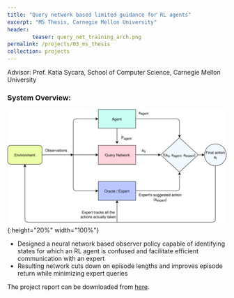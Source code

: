 ```yaml
---
title: "Query network based limited guidance for RL agents"
excerpt: "MS Thesis, Carnegie Mellon University"
header:
        teaser: query_net_training_arch.png
permalink: /projects/03_ms_thesis
collection: projects
---
```

Advisor: Prof. Katia Sycara, School of Computer Science, Carnegie Mellon University
### System Overview:
![System Overview](/images/query_net_training_arch.png){:height="20%" width="100%"}
* Designed a neural network based observer policy capable of identifying states for which an RL agent is confused and facilitate efficient communication with an expert
* Resulting network cuts down on episode lengths and improves episode return while minimizing expert queries

The project report can be downloaded from <a href="/files/MS_project_report.pdf">here</a>.
